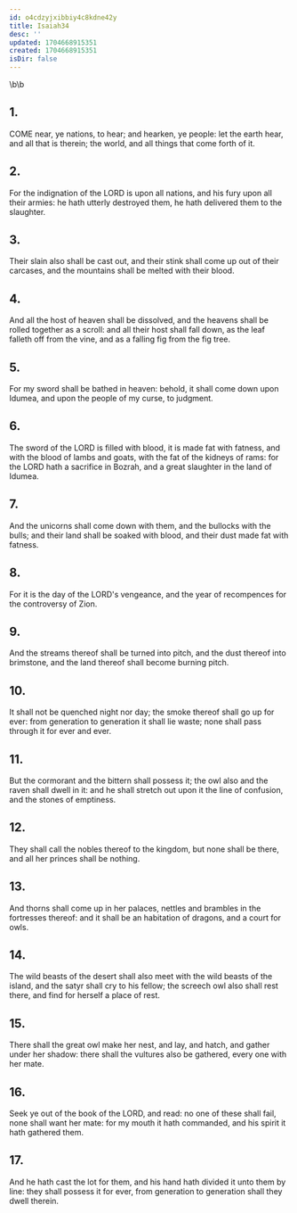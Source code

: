 ```yaml
---
id: o4cdzyjxibbiy4c8kdne42y
title: Isaiah34
desc: ''
updated: 1704668915351
created: 1704668915351
isDir: false
---
```

\b\b
## 1.
COME near, ye nations, to hear; and hearken, ye people: let the earth hear, and all that is therein; the world, and all things that come forth of it.
## 2.
For the indignation of the LORD is upon all nations, and his fury upon all their armies: he hath utterly destroyed them, he hath delivered them to the slaughter.
## 3.
Their slain also shall be cast out, and their stink shall come up out of their carcases, and the mountains shall be melted with their blood.
## 4.
And all the host of heaven shall be dissolved, and the heavens shall be rolled together as a scroll: and all their host shall fall down, as the leaf falleth off from the vine, and as a falling fig from the fig tree.
## 5.
For my sword shall be bathed in heaven: behold, it shall come down upon Idumea, and upon the people of my curse, to judgment.
## 6.
The sword of the LORD is filled with blood, it is made fat with fatness, and with the blood of lambs and goats, with the fat of the kidneys of rams: for the LORD hath a sacrifice in Bozrah, and a great slaughter in the land of Idumea.
## 7.
And the unicorns shall come down with them, and the bullocks with the bulls; and their land shall be soaked with blood, and their dust made fat with fatness.
## 8.
For it is the day of the LORD's vengeance, and the year of recompences for the controversy of Zion.
## 9.
And the streams thereof shall be turned into pitch, and the dust thereof into brimstone, and the land thereof shall become burning pitch.
## 10.
It shall not be quenched night nor day; the smoke thereof shall go up for ever: from generation to generation it shall lie waste; none shall pass through it for ever and ever.
## 11.
But the cormorant and the bittern shall possess it; the owl also and the raven shall dwell in it: and he shall stretch out upon it the line of confusion, and the stones of emptiness.
## 12.
They shall call the nobles thereof to the kingdom, but none shall be there, and all her princes shall be nothing.
## 13.
And thorns shall come up in her palaces, nettles and brambles in the fortresses thereof: and it shall be an habitation of dragons, and a court for owls.
## 14.
The wild beasts of the desert shall also meet with the wild beasts of the island, and the satyr shall cry to his fellow; the screech owl also shall rest there, and find for herself a place of rest.
## 15.
There shall the great owl make her nest, and lay, and hatch, and gather under her shadow: there shall the vultures also be gathered, every one with her mate.
## 16.
Seek ye out of the book of the LORD, and read: no one of these shall fail, none shall want her mate: for my mouth it hath commanded, and his spirit it hath gathered them.
## 17.
And he hath cast the lot for them, and his hand hath divided it unto them by line: they shall possess it for ever, from generation to generation shall they dwell therein.
